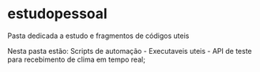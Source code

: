 # estudopessoal
Pasta dedicada a estudo e fragmentos de códigos uteis 

Nesta pasta estão:
Scripts de automação - 
Executaveis uteis - 
API de teste para recebimento de clima em tempo real;
